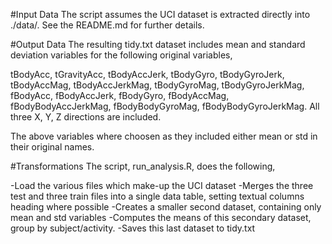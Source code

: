 #Input Data
The script assumes the UCI dataset is extracted directly into ./data/. See the README.md for further details.

#Output Data
The resulting tidy.txt dataset includes mean and standard deviation variables for the following original variables,

tBodyAcc, tGravityAcc, tBodyAccJerk, tBodyGyro, tBodyGyroJerk, tBodyAccMag, tBodyAccJerkMag, tBodyGyroMag, tBodyGyroJerkMag, fBodyAcc, fBodyAccJerk, fBodyGyro, fBodyAccMag, fBodyBodyAccJerkMag, fBodyBodyGyroMag, fBodyBodyGyroJerkMag. All three X, Y, Z directions are included.

The above variables where choosen as they included either mean or std in their original names.

#Transformations
The script, run_analysis.R, does the following,

-Load the various files which make-up the UCI dataset
-Merges the three test and three train files into a single data table, setting textual columns heading where possible
-Creates a smaller second dataset, containing only mean and std variables
-Computes the means of this secondary dataset, group by subject/activity.
-Saves this last dataset to tidy.txt
